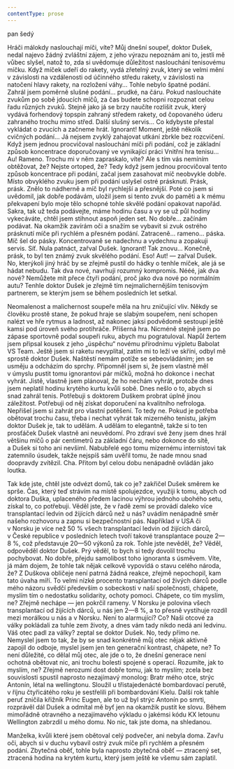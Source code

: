 ```yaml
---
contentType: prose
---
```


<section>

pan šedý

Hráči málokdy naslouchají míči, víte? Můj dnešní soupeř, doktor Dušek, nedal najevo žádný zvláštní zájem, z jeho výrazu nepoznám ani to, jestli mě vůbec slyšel, natož to, zda si uvědomuje důležitost naslouchání tenisovému míčku. Když míček udeří do rakety, vydá zřetelný zvuk, který se velmi mění v závislosti na vzdálenosti od účinného středu rakety, v závislosti na natočení hlavy rakety, na rozložení váhy… Tohle nebylo špatné podání. Zahrál jsem poměrně slušné podání… prudké, na čáru. Pokud nasloucháte zvukům po sobě jdoucích míčů, za čas budete schopni rozpoznat celou řadu různých zvuků. Stejně jako já se brzy naučíte rozlišit zvuk, který vydává forhendový topspin zahraný středem rakety, od čopovaného úderu zahraného trochu mimo střed. Další slušný servis… Co kdybyste přestal vykládat o zvucích a začneme hrát. Ignorant! Moment, ještě několik cvičných podání… Já nejsem zvyklý zahajovat utkání zbrkle bez rozcvičení. Když jsem jednou procvičoval naslouchání míči při podání, což je základní způsob koncentrace doporučovaný ve vynikající práci Vnitřní hra tenisu… Au! Rameno. Trochu mi v něm zapraskalo, víte? Ale s tím vás nemíním obtěžovat, že? Nejste ortoped, že? Tedy když jsem jednou procvičoval tento způsob koncentrace při podání, začal jsem zasahovat míč neobvykle dobře. Místo obvyklého zvuku jsem při podání uslyšel ostré prásknutí. Prásk, prásk. Znělo to nádherně a míč byl rychlejší a přesnější. Poté co jsem si uvědomil, jak dobře podávám, uložil jsem si tento zvuk do paměti a k mému překvapení bylo moje tělo schopné tohle skvělé podání opakovat napořád. Sakra, tak už teda podávejte, máme hodinu času a vy se už půl hodiny vykecáváte, chtěl jsem stihnout aspoň jeden set. No dobře… začínám podávat. Na okamžik zavírám oči a snažím se vybavit si zvuk ostrého prásknutí míče při rychlém a přesném podání. Zatraceně… rameno… páska. Míč šel do pásky. Koncentrovaně se nadechnu a vydechnu a zopakuji servis. Síť. Nula patnáct, zařval Dušek. Ignorant! Tak znovu… Konečně, prásk, to byl ten známý zvuk skvělého podání. Eso! Aut! — zařval Dušek. No, kterýkoli jiný hráč by se zřejmě pustil do hádky o tenhle míček, ale já se hádat nebudu. Tak dva nové, navrhuji rozumný kompromis. Nééé, jak dva nové? Nemůžete mít přece čtyři podání, proč jako dva nové po normálním autu? Tenhle doktor Dušek je zřejmě tím nejmalichernějším tenisovým partnerem, se kterým jsem se během posledních let setkal.

Neomalenost a malichernost soupeře měla na hru zničující vliv. Někdy se člověku prostě stane, že pokud hraje se slabým soupeřem, není schopen nalézt ve hře rytmus a ladnost, až nakonec jaksi podvědomě sestoupí ještě kamsi pod úroveň svého protihráče. Příšerná hra. Nicméně stejně jsem po zápase sportovně podal soupeři ruku, abych mu pogratuloval. Napůl žertem jsem připsal kousek z jeho „úspěchu“ novému přírodnímu výpletu Babolat VS Team. Ještě jsem si raketu nevyplítal, zatím mi to leží ve skříni, odbyl mě sprostě doktor Dušek. Naštěstí nemám potíže se sebeovládáním; jen se usměju a odcházím do sprchy. Připomněl jsem si, že jsem vlastně měl v úmyslu pustit tomu ignorantovi pár míčků, možná ho dokonce i nechat vyhrát. Jistě, vlastně jsem plánoval, že ho nechám vyhrát, protože dnes jsem neplatil hodinu krytého kurtu kvůli sobě. Dnes nešlo o to, abych si snad zahrál tenis. Potřebuji s doktorem Duškem probrat úplně jinou záležitost. Potřebuji od něj získat doporučení na kvalitního nefrologa. Nepřišel jsem si zahrát pro vlastní potěšení. To tedy ne. Pokud je potřeba obětovat trochu času, třeba i nechat vyhrát tak mizerného tenistu, jakým doktor Dušek je, tak to udělám. A udělám to elegantně, takže si to ten prosťáček Dušek vlastně ani neuvědomí. Pro zdraví své ženy jsem dnes hrál většinu míčů o pár centimetrů za základní čáru, nebo dokonce do sítě, a Dušek si toho ani nevšiml. Nabubřelé ego tomu mizernému internistovi tak zatemnilo úsudek, takže nejspíš sám uvěřil tomu, že nade mnou snad doopravdy zvítězil. Cha. Přitom byl celou dobu nenápadně ovládán jako loutka.

Tak kde jste, chtěl jste odvézt domů, tak co je? zakřičel Dušek směrem ke sprše. Čas, který teď strávím na místě spolujezdce, využiji k tomu, abych od doktora Duška, uplaceného předem lacinou výhrou jednoho ubohého setu, získal to, co potřebuji. Věděl jste, že v řadě zemí se provádí daleko více transplantací ledvin od žijících dárců než u nás? uvádím nenápadně směr našeho rozhovoru a zapnu si bezpečnostní pás. Například v USA či v Norsku je více než 50 % všech transplantací ledvin od žijících dárců, v České republice v posledních letech tvoří takové transplantace pouze 2—8 %, což představuje 20—50 výkonů za rok. Tohle jste nevěděl, že? Věděl, odpověděl doktor Dušek. Prý věděl, to bych si tedy dovolil trochu pochybovat. No dobře, přejdu samolibost toho ignoranta s úsměvem. Víte, já mám dojem, že tohle tak nějak celkově vypovídá o stavu celého národa, že? Z Duškova obličeje není patrná žádná reakce, zřejmě nepochopil, kam tato úvaha míří. To velmi nízké procento transplantací od živých dárců podle mého názoru svědčí především o sobeckosti v naší společnosti, chápete, myslím tím o nedostatku solidarity, ochoty pomoci. Chápete, co tím myslím, ne? Zřejmě nechápe — jen pokrčil rameny. V Norsku je polovina všech transplantací od žijících dárců, u nás jen 2—8 %, a to přesně vystihuje rozdíl mezi morálkou u nás a v Norsku. Není to alarmující? Co? Naši otcové za války pokládali za tuhle zem životy, a dnes vám tady nikdo nedá ani ledvinu. Váš otec padl za války? zeptal se doktor Dušek. No, tedy přímo ne. Nemyslel jsem to tak, že by se snad konkrétně můj otec nějak aktivně zapojil do odboje, myslel jsem jen ten generační kontrast, chápete, ne? To není důležité, co dělal můj otec, ale jde o to, že dnešní generace není ochotná obětovat nic, ani trochu bolesti spojené s operací. Rozumíte, jak to myslím, ne? Zřejmě nerozumí dost dobře tomu, jak to myslím; zcela bez souvislosti spustil naprosto nezajímavý monolog: Bratr mého otce, strýc Antonín, létal na wellingtonu. Sloužil u třistajedenácté bombardovací perutě, v říjnu čtyřicátého roku je sestřelili při bombardování Kielu. Další rok tahle peruť zničila křižník Princ Eugen, ale to už byl strýc Antonín po smrti, rozprávěl dál Dušek a odmítal mě byť jen na okamžik pustit ke slovu. Během mimořádně otravného a nezajímavého výkladu o jakémsi kódu KX letounu Wellington zabrzdil u mého domu. No nic, tak jste doma, na shledanou.

Manželka, kvůli které jsem obětoval celý podvečer, ani nebyla doma. Zavřu oči, abych si v duchu vybavil ostrý zvuk míče při rychlém a přesném podání. Zbytečná oběť, tohle byla naprosto zbytečná oběť — ztracený set, ztracená hodina na krytém kurtu, který jsem ještě ke všemu sám zaplatil.

</section>
